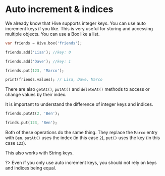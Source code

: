 # Auto increment & indices

We already know that Hive supports integer keys. You can use auto increment keys if you like. This is very useful for storing and accessing multiple objects. You can use a Box like a list.

```dart
var friends = Hive.box('friends');

friends.add('Lisa'); //key: 0

friends.add('Dave'); //key: 1

friends.put(123, 'Marco');

print(friends.values); // Lisa, Dave, Marco
```

There are also `getAt()`, `putAt()` and `deleteAt()` methods to access or change values by their index.

It is important to understand the difference of integer keys and indices.

```dart
friends.putAt(2, 'Ben');

frinds.put(123, 'Ben');
```

Both of these operations do the same thing. They replace the `Marco` entry with `Ben`. `putAt()` uses the index (in this case `2`), `put()` uses the key (in this case `123`).

This also works with String keys.

?> Even if you only use auto increment keys, you should not rely on keys and indices being equal.